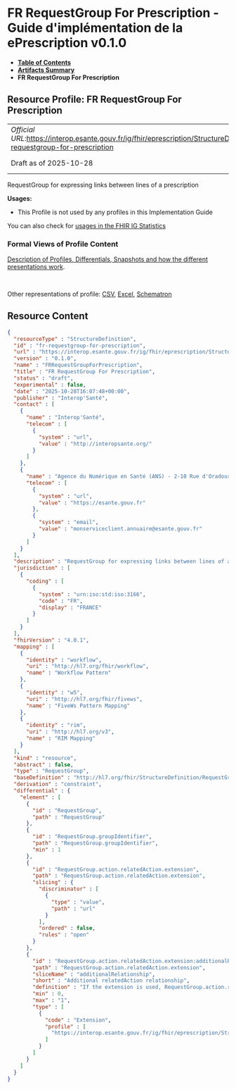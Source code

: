 # FR RequestGroup For Prescription - Guide d'implémentation de la ePrescription v0.1.0

* [**Table of Contents**](toc.md)
* [**Artifacts Summary**](artifacts.md)
* **FR RequestGroup For Prescription**

## Resource Profile: FR RequestGroup For Prescription 

| | |
| :--- | :--- |
| *Official URL*:https://interop.esante.gouv.fr/ig/fhir/eprescription/StructureDefinition/fr-requestgroup-for-prescription | *Version*:0.1.0 |
| Draft as of 2025-10-28 | *Computable Name*:FRRequestGroupForPrescription |

 
RequestGroup for expressing links between lines of a prescription 

**Usages:**

* This Profile is not used by any profiles in this Implementation Guide

You can also check for [usages in the FHIR IG Statistics](https://packages2.fhir.org/xig/ans.fhir.fr.eprescription|current/StructureDefinition/fr-requestgroup-for-prescription)

### Formal Views of Profile Content

 [Description of Profiles, Differentials, Snapshots and how the different presentations work](http://build.fhir.org/ig/FHIR/ig-guidance/readingIgs.html#structure-definitions). 

 

Other representations of profile: [CSV](StructureDefinition-fr-requestgroup-for-prescription.csv), [Excel](StructureDefinition-fr-requestgroup-for-prescription.xlsx), [Schematron](StructureDefinition-fr-requestgroup-for-prescription.sch) 



## Resource Content

```json
{
  "resourceType" : "StructureDefinition",
  "id" : "fr-requestgroup-for-prescription",
  "url" : "https://interop.esante.gouv.fr/ig/fhir/eprescription/StructureDefinition/fr-requestgroup-for-prescription",
  "version" : "0.1.0",
  "name" : "FRRequestGroupForPrescription",
  "title" : "FR RequestGroup For Prescription",
  "status" : "draft",
  "experimental" : false,
  "date" : "2025-10-28T16:07:48+00:00",
  "publisher" : "Interop'Santé",
  "contact" : [
    {
      "name" : "Interop'Santé",
      "telecom" : [
        {
          "system" : "url",
          "value" : "http://interopsante.org/"
        }
      ]
    },
    {
      "name" : "Agence du Numérique en Santé (ANS) - 2-10 Rue d'Oradour-sur-Glane, 75015 Paris",
      "telecom" : [
        {
          "system" : "url",
          "value" : "https://esante.gouv.fr"
        },
        {
          "system" : "email",
          "value" : "monserviceclient.annuaire@esante.gouv.fr"
        }
      ]
    }
  ],
  "description" : "RequestGroup for expressing links between lines of a prescription",
  "jurisdiction" : [
    {
      "coding" : [
        {
          "system" : "urn:iso:std:iso:3166",
          "code" : "FR",
          "display" : "FRANCE"
        }
      ]
    }
  ],
  "fhirVersion" : "4.0.1",
  "mapping" : [
    {
      "identity" : "workflow",
      "uri" : "http://hl7.org/fhir/workflow",
      "name" : "Workflow Pattern"
    },
    {
      "identity" : "w5",
      "uri" : "http://hl7.org/fhir/fivews",
      "name" : "FiveWs Pattern Mapping"
    },
    {
      "identity" : "rim",
      "uri" : "http://hl7.org/v3",
      "name" : "RIM Mapping"
    }
  ],
  "kind" : "resource",
  "abstract" : false,
  "type" : "RequestGroup",
  "baseDefinition" : "http://hl7.org/fhir/StructureDefinition/RequestGroup",
  "derivation" : "constraint",
  "differential" : {
    "element" : [
      {
        "id" : "RequestGroup",
        "path" : "RequestGroup"
      },
      {
        "id" : "RequestGroup.groupIdentifier",
        "path" : "RequestGroup.groupIdentifier",
        "min" : 1
      },
      {
        "id" : "RequestGroup.action.relatedAction.extension",
        "path" : "RequestGroup.action.relatedAction.extension",
        "slicing" : {
          "discriminator" : [
            {
              "type" : "value",
              "path" : "url"
            }
          ],
          "ordered" : false,
          "rules" : "open"
        }
      },
      {
        "id" : "RequestGroup.action.relatedAction.extension:additionalRelationship",
        "path" : "RequestGroup.action.relatedAction.extension",
        "sliceName" : "additionalRelationship",
        "short" : "Additional relatedAction relationship",
        "definition" : "If the extension is used, RequestGroup.action.relatedAction.relationship shall be concurrent",
        "min" : 0,
        "max" : "1",
        "type" : [
          {
            "code" : "Extension",
            "profile" : [
              "https://interop.esante.gouv.fr/ig/fhir/eprescription/StructureDefinition/fr-additional-action-relationship"
            ]
          }
        ]
      }
    ]
  }
}

```
